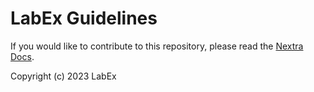 # LabEx Guidelines

If you would like to contribute to this repository, please read the [Nextra Docs](https://nextra.site/docs).

Copyright (c) 2023 LabEx
